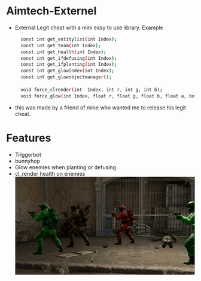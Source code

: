 # Aimtech-Externel

* External Legit cheat with a mini easy to use library. Example
  ```sh
    const int get_entitylist(int Index);
    const int get_team(int Index);
    const int get_health(int Index);
    const int get_ifdefusing(int Index);
    const int get_ifplanting(int Index);
    const int get_glowindex(int Index);
    const int get_glowobjectmanager();

    void force_clrender(int  Index, int r, int g, int b);
    void force_glow(int Index, float r, float g, float b, float a, bool occluded, bool unoccluded);
  ```
* this was made by a friend of mine who wanted me to release his legit cheat.

# Features

* Triggerbot
* bunnyhop
* Glow enemies when planting or defusing
* cl_render health on enemies
![cl_render.png](https://raw.githubusercontent.com/Jadmakdissi/Aimtech-Externel/main/cl_render.png)





